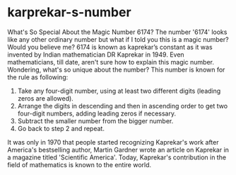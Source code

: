 # karprekar-s-number
What's So Special About the Magic Number 6174? 
The number '6174' looks like any other ordinary number but what if I told you this is a magic number? Would you believe me? 
6174 is known as kaprekar’s constant as it was invented by Indian mathematician DR Kaprekar in 1949. 
Even mathematicians, till date, aren't sure how to explain this magic number. Wondering, what's so unique about the number? This number is known for the rule as following: 
1. Take any four-digit number, using at least two different digits (leading zeros are allowed). 
2. Arrange the digits in descending and then in ascending order to get two four-digit numbers, adding leading zeros if necessary. 
3. Subtract the smaller number from the bigger number. 
4. Go back to step 2 and repeat. 

It was only in 1970 that people started recognizing Kaprekar's work after America's bestselling author, Martin Gardner wrote an article on Kaprekar in a magazine titled
'Scientific America'. Today, Kaprekar's contribution in the field of mathematics is known to the entire world. 

